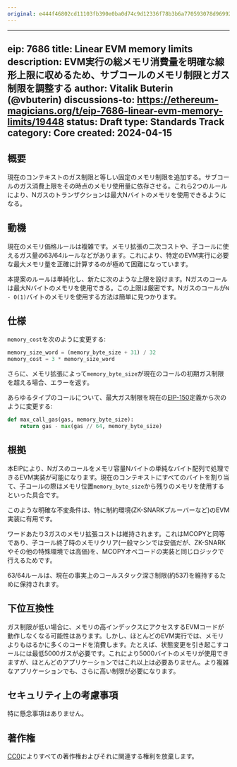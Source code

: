 ```yaml
---
original: e444f46802cd11103fb390e0ba0d74c9d12336f78b3b6a770593078d9699242c
---
```


---
eip: 7686
title: Linear EVM memory limits
description: EVM実行の総メモリ消費量を明確な線形上限に収めるため、サブコールのメモリ制限とガス制限を調整する
author: Vitalik Buterin (@vbuterin)
discussions-to: https://ethereum-magicians.org/t/eip-7686-linear-evm-memory-limits/19448
status: Draft
type: Standards Track
category: Core
created: 2024-04-15
---

## 概要

現在のコンテキストのガス制限と等しい固定のメモリ制限を追加する。サブコールのガス消費上限をその時点のメモリ使用量に依存させる。これら2つのルールにより、Nガスのトランザクションは最大Nバイトのメモリを使用できるようになる。

## 動機

現在のメモリ価格ルールは複雑です。メモリ拡張の二次コストや、子コールに使えるガス量の63/64ルールなどがあります。これにより、特定のEVM実行に必要な最大メモリ量を正確に計算するのが極めて困難になっています。

本提案のルールは単純化し、新たに次のような上限を設けます。Nガスのコールは最大Nバイトのメモリを使用できる。この上限は厳密です。Nガスのコールが`N - O(1)`バイトのメモリを使用する方法は簡単に見つかります。

## 仕様

`memory_cost`を次のように変更する:

```python
memory_size_word = (memory_byte_size + 31) / 32
memory_cost = 3 * memory_size_word
```

さらに、メモリ拡張によって`memory_byte_size`が現在のコールの初期ガス制限を超える場合、エラーを返す。

あらゆるタイプのコールについて、最大ガス制限を現在の[EIP-150](eip-150.md)定義から次のように変更する:

```python
def max_call_gas(gas, memory_byte_size):
    return gas - max(gas // 64, memory_byte_size)
```

## 根拠

本EIPにより、Nガスのコールをメモリ容量Nバイトの単純なバイト配列で処理できるEVM実装が可能になります。現在のコンテキストにすべてのバイトを割り当て、子コールの際はメモリ位置`memory_byte_size`から残りのメモリを使用するといった具合です。

このような明確な不変条件は、特に制約環境(ZK-SNARKプルーバーなど)のEVM実装に有用です。

ワードあたり3ガスのメモリ拡張コストは維持されます。これはMCOPYと同等であり、子コール終了時のメモリクリア(一般マシンでは安価だが、ZK-SNARKやその他の特殊環境では高価)を、MCOPYオペコードの実装と同じロジックで行えるためです。

63/64ルールは、現在の事実上のコールスタック深さ制限(約537)を維持するために保持されます。

## 下位互換性

ガス制限が低い場合に、メモリの高インデックスにアクセスするEVMコードが動作しなくなる可能性はあります。しかし、ほとんどのEVM実行では、メモリよりもはるかに多くのコードを消費します。たとえば、状態変更を引き起こすコールには最低5000ガスが必要です。これにより5000バイトのメモリが使用できますが、ほとんどのアプリケーションではこれ以上は必要ありません。より複雑なアプリケーションでも、さらに高い制限が必要になります。

## セキュリティ上の考慮事項

特に懸念事項はありません。

## 著作権

[CC0](../LICENSE.md)によりすべての著作権およびそれに関連する権利を放棄します。